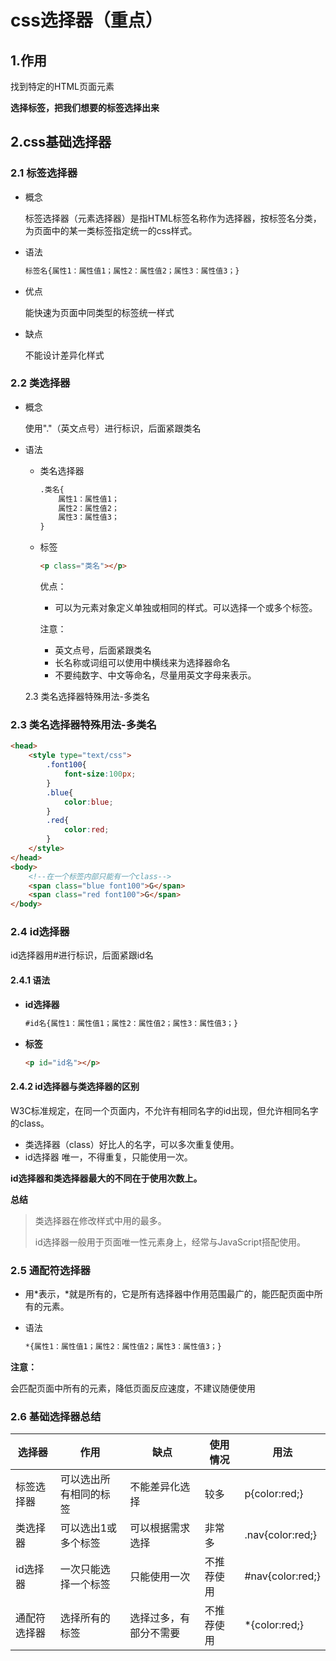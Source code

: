 

# css选择器（重点）

## 1.作用

找到特定的HTML页面元素

**选择标签，把我们想要的标签选择出来**

## 2.css基础选择器

### 2.1 标签选择器

- 概念

  标签选择器（元素选择器）是指HTML标签名称作为选择器，按标签名分类，为页面中的某一类标签指定统一的css样式。

- 语法

  ```html
  标签名{属性1：属性值1；属性2：属性值2；属性3：属性值3；}
  ```

- 优点

  能快速为页面中同类型的标签统一样式

- 缺点

  不能设计差异化样式

### 2.2 类选择器

- 概念

  使用"."（英文点号）进行标识，后面紧跟类名

- 语法

  - 类名选择器

    ```html
    .类名{
    	属性1：属性值1；
    	属性2：属性值2；
    	属性3：属性值3；
    }
    ```

  - 标签

    ```html
    <p class="类名"></p>
    ```

    优点：

    - 可以为元素对象定义单独或相同的样式。可以选择一个或多个标签。

    注意：

    - 英文点号，后面紧跟类名
    - 长名称或词组可以使用中横线来为选择器命名
    - 不要纯数字、中文等命名，尽量用英文字母来表示。

  2.3 类名选择器特殊用法-多类名

### 2.3 类名选择器特殊用法-多类名

```html
<head>
    <style type="text/css">
        .font100{
            font-size:100px;
        }
        .blue{
            color:blue;
        }
        .red{
            color:red;
        }
    </style>
</head>
<body>
    <!--在一个标签内部只能有一个class-->
    <span class="blue font100">G</span>
    <span class="red font100">G</span>
</body>
```

### 2.4 id选择器

id选择器用#进行标识，后面紧跟id名

#### **2.4.1 语法**

- **id选择器**

  ```html
  #id名{属性1：属性值1；属性2：属性值2；属性3：属性值3；}
  ```

- **标签**

  ```html
  <p id="id名"></p>
  ```

#### **2.4.2 id选择器与类选择器的区别**

W3C标准规定，在同一个页面内，不允许有相同名字的id出现，但允许相同名字的class。

- 类选择器（class）好比人的名字，可以多次重复使用。
- id选择器 唯一，不得重复，只能使用一次。

**id选择器和类选择器最大的不同在于使用次数上。**

**总结**

> 类选择器在修改样式中用的最多。
>
> id选择器一般用于页面唯一性元素身上，经常与JavaScript搭配使用。

### 2.5 通配符选择器

- 用\*表示，\*就是所有的，它是所有选择器中作用范围最广的，能匹配页面中所有的元素。

- 语法

  ```html
  *{属性1：属性值1；属性2：属性值2；属性3：属性值3；}
  ```

**注意：**

会匹配页面中所有的元素，降低页面反应速度，不建议随便使用

### 2.6 基础选择器总结

| 选择器       | 作用                   | 缺点                   | 使用情况   | 用法             |
| ------------ | ---------------------- | ---------------------- | ---------- | ---------------- |
| 标签选择器   | 可以选出所有相同的标签 | 不能差异化选择         | 较多       | p{color:red;}    |
| 类选择器     | 可以选出1或多个标签    | 可以根据需求选择       | 非常多     | .nav{color:red;} |
| id选择器     | 一次只能选择一个标签   | 只能使用一次           | 不推荐使用 | #nav{color:red;} |
| 通配符选择器 | 选择所有的标签         | 选择过多，有部分不需要 | 不推荐使用 | *{color:red;}    |

